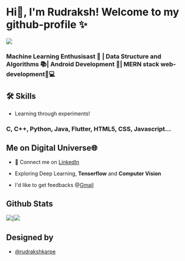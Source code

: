 
# Hi👋, I'm Rudraksh! Welcome to my github-profile ✨
<img src="https://i.ibb.co/RBpfTss/Linked-In-Banner.png">
  
### Machine Learning Enthusisast 🎰 | Data Structure and Algorithms 📚| Android Development 📴| MERN stack web-development🏻‍💻 


## 🛠 Skills
- Learning through experiments!
### C, C++, Python, Java, Flutter, HTML5, CSS, Javascript...

  
## Me on Digital Universe🌐
 - 🤝 Connect me on [LinkedIn](https://www.linkedin.com/in/rudraksh-karpe-78b45b1a7)

 - Exploring Deep Learning, **Tenserflow** and **Computer Vision**
 
 - I'd like to get feedbacks @[Gmail](rudraksh.karpe@gmail.com)


## Github Stats

<img src="https://github-readme-stats.vercel.app/api?username=rudrakshkarpe&&show_icons=true&count_private=true&theme=github_dark">|<img src="https://github-readme-streak-stats.herokuapp.com/?user=rudrakshkarpe&theme=blueberry_duo"/>


## Designed by 

- [@rudrakshkarpe](https://www.github.com/rudrakshkarpe)

  
